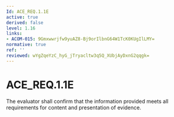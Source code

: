 ```yaml
---
Id: ACE_REQ.1.1E
active: true
derived: false
level: 1.16
links:
- ACOM-015: 9Gmxwwrjfw9yuAZ8-Bj9orIlbnG64W1TcK0KUgIlLMY=
normative: true
ref: ''
reviewed: wYgZqeYzC_hyG_jTryacltw3q5Q_XUbjAyDxnG2qqgk=
---
```


# ACE_REQ.1.1E

The evaluator shall confirm that the information provided meets all requirements for content and presentation of evidence.